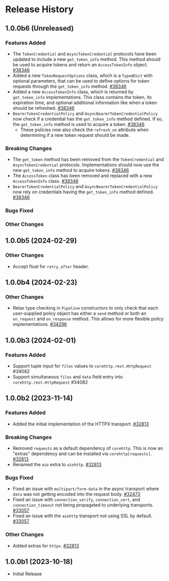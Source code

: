 # Release History

## 1.0.0b6 (Unreleased)

### Features Added

- The `TokenCredential` and `AsyncTokenCredential` protocols have been updated to include a new `get_token_info` method. This method should be used to acquire tokens and return an `AccessTokenInfo` object. [#38346](https://github.com/Azure/azure-sdk-for-python/pull/38346)
- Added a new `TokenRequestOptions` class, which is a `TypedDict` with optional parameters, that can be used to define options for token requests through the `get_token_info` method. [#38346](https://github.com/Azure/azure-sdk-for-python/pull/38346)
- Added a new `AccessTokenInfo` class, which is returned by `get_token_info` implementations. This class contains the token, its expiration time, and optional additional information like when a token should be refreshed. [#38346](https://github.com/Azure/azure-sdk-for-python/pull/38346)
- `BearerTokenCredentialPolicy` and `AsyncBearerTokenCredentialPolicy` now check if a credential has the `get_token_info` method defined. If so, the `get_token_info` method is used to acquire a token. [#38346](https://github.com/Azure/azure-sdk-for-python/pull/38346)
  - These policies now also check the `refresh_on` attribute when determining if a new token request should be made.

### Breaking Changes

- The `get_token` method has been removed from the `TokenCredential` and `AsyncTokenCredential` protocols. Implementations should now use the new `get_token_info` method to acquire tokens. [#38346](https://github.com/Azure/azure-sdk-for-python/pull/38346)
- The `AccessToken` class has been removed and replaced with a new `AccessTokenInfo` class. [#38346](https://github.com/Azure/azure-sdk-for-python/pull/38346)
- `BearerTokenCredentialPolicy` and `AsyncBearerTokenCredentialPolicy` now rely on credentials having the `get_token_info` method defined. [#38346](https://github.com/Azure/azure-sdk-for-python/pull/38346)

### Bugs Fixed

### Other Changes

## 1.0.0b5 (2024-02-29)

### Other Changes

- Accept float for `retry_after` header.

## 1.0.0b4 (2024-02-23)

### Other Changes

- Relax type checking in `Pipeline` constructors to only check that each user-supplied policy object has either a `send` method or both an `on_request` and `on_response` method. This allows for more flexible policy implementations. [#34296](https://github.com/Azure/azure-sdk-for-python/pull/34296)

## 1.0.0b3 (2024-02-01)

### Features Added

- Support tuple input for `files` values to `corehttp.rest.HttpRequest` #34082
- Support simultaneous `files` and `data` field entry into `corehttp.rest.HttpRequest` #34082

## 1.0.0b2 (2023-11-14)

### Features Added

- Added the initial implementation of the HTTPX transport. [#32813](https://github.com/Azure/azure-sdk-for-python/pull/32813)

### Breaking Changes

- Removed `requests` as a default dependency of `corehttp`. This is now an "extras" dependency and can be installed via `corehttp[requests]`. [#32813](https://github.com/Azure/azure-sdk-for-python/pull/32813)
- Renamed the `aio` extra to `aiohttp`. [#32813](https://github.com/Azure/azure-sdk-for-python/pull/32813)

### Bugs Fixed

- Fixed an issue with `multipart/form-data` in the async transport where `data` was not getting encoded into the request body. [#32473](https://github.com/Azure/azure-sdk-for-python/pull/32473)
- Fixed an issue with `connection_verify`, `connection_cert`, and `connection_timeout` not being propagated to underlying transports.  [#33057](https://github.com/Azure/azure-sdk-for-python/pull/33057)
- Fixed an issue with the `aiohttp` transport not using SSL by default. [#33057](https://github.com/Azure/azure-sdk-for-python/pull/33057)

### Other Changes

- Added extras for `httpx`. [#32813](https://github.com/Azure/azure-sdk-for-python/pull/32813)

## 1.0.0b1 (2023-10-18)

* Initial Release
